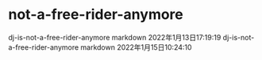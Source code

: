 # not-a-free-rider-anymore
dj-is-not-a-free-rider-anymore markdown 2022年1月13日17:19:19
dj-is-not-a-free-rider-anymore markdown 2022年1月15日10:24:10